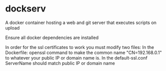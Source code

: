 # dockserv
A docker container hosting a web and git server that executes scripts on upload

Ensure all docker dependencies are installed

In order for the ssl certificates to work you must modify two files: 
  In the Dockerfile: openssl command to make the common name "CN=192.168.0.1" to whatever your public IP or domain name is.
  In the default-ssl.conf ServerName should match public IP or domain name
